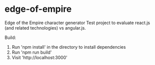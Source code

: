 # edge-of-empire
Edge of the Empire character generator
Test project to evaluate react.js (and related technologies) vs angular.js.

Build:
1. Run 'npm install' in the directory to install dependencies
2. Run 'npm run build'
3. Visit 'http://localhost:3000'
